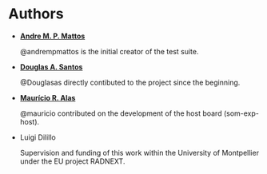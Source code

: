 # Authors

* __[Andre M. P. Mattos](https://github.com/andrempmattos)__

    @andrempmattos is the initial creator of the test suite. 

* __[Douglas A. Santos](https://github.com/Douglasas)__

    @Douglasas directly contibuted to the project since the beginning.

* __[Maurício R. Alas]()__

    @mauricio contributed on the development of the host board (som-exp-host).

* Luigi Dilillo

    Supervision and funding of this work within the University of Montpellier under the EU project RADNEXT.